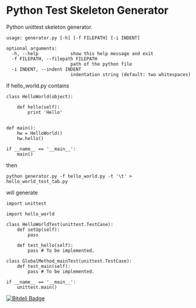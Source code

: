 Python Test Skeleton Generator
====================

Python unittest skeleton generator.
```
usage: generator.py [-h] [-f FILEPATH] [-i INDENT]

optional arguments:
  -h, --help            show this help message and exit
  -f FILEPATH, --filepath FILEPATH
                        path of the python file
  -i INDENT, --indent INDENT
                        indentation string (default: two whitespaces)
```

If hello_world.py contains 
```
class HelloWorld(object):

	def hello(self):
		print 'Hello'


def main():
	hw = HelloWorld()
	hw.hello()

if __name__ == '__main__':
	main()
```

then
```
python generator.py -f hello_world.py -t '\t' > hello_world_test_tab.py
```

will generate
```
import unittest

import hello_world

class HelloWorldTest(unittest.TestCase):
	def setUp(self):
		pass 

	def test_hello(self):
		pass # To be implemented.

class GlobalMethod_mainTest(unittest.TestCase):
	def test_main(self):
		pass # To be implemented.

if __name__ == '__main__':
	unittest.main()
```


[![Bitdeli Badge](https://d2weczhvl823v0.cloudfront.net/ashishb/python_test_skeleton/trend.png)](https://bitdeli.com/free "Bitdeli Badge")

